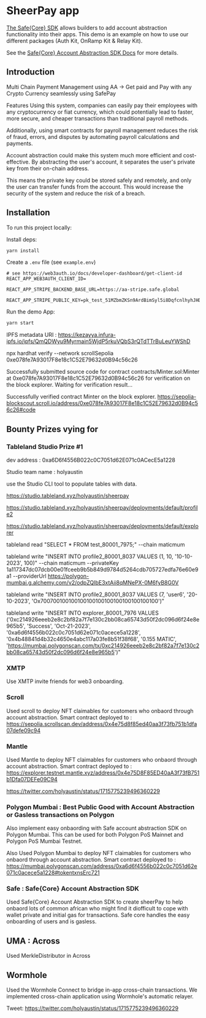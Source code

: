 # SheerPay app

[The Safe{Core} SDK](https://github.com/safe-global/safe-core-sdk) allows builders to add account abstraction functionality into their apps. This demo is an example on how to use our different packages (Auth Kit, OnRamp Kit & Relay Kit).

See the [Safe{Core} Account Abstraction SDK Docs](https://docs.safe.global/learn/safe-core-account-abstraction-sdk) for more details.

## Introduction

Multi Chain Payment Management using AA -> Get paid and Pay with any Crypto Currency seamlessly using SafePay

Features Using this system, companies can easily pay their employees with any cryptocurrency or fiat currency, which could potentially lead to faster, more secure, and cheaper transactions than traditional payroll methods.

Additionally, using smart contracts for payroll management reduces the risk of fraud, errors, and disputes by automating payroll calculations and payments.

Account abstraction could make this system much more efficient and cost-effective. By abstracting the user's account, it separates the user's private key from their on-chain address.

This means the private key could be stored safely and remotely, and only the user can transfer funds from the account. This would increase the security of the system and reduce the risk of a breach.

## Installation

To run this project locally:

Install deps:

```bash
yarn install
```

Create a `.env` file (see `example.env`)

```
# see https://web3auth.io/docs/developer-dashboard/get-client-id
REACT_APP_WEB3AUTH_CLIENT_ID=

REACT_APP_STRIPE_BACKEND_BASE_URL=https://aa-stripe.safe.global

REACT_APP_STRIPE_PUBLIC_KEY=pk_test_51MZbmZKSn9ArdBimSyl5i8DqfcnlhyhJHD8bF2wKrGkpvNWyPvBAYtE211oHda0X3Ea1n4e9J9nh2JkpC7Sxm5a200Ug9ijfoO

```

Run the demo App:

```bash
yarn start
```

IPFS metadata URI : <https://kezayya.infura-ipfs.io/ipfs/QmQDWyu9Myrmain5WjdP5rkuVQbS3rQTdTTrBuLeuYWShD>

npx hardhat verify --network scrollSepolia 0xe078fe7A93017F8e18c1C52E79632d0B94c56c26

Successfully submitted source code for contract
contracts/Minter.sol:Minter at 0xe078fe7A93017F8e18c1C52E79632d0B94c56c26
for verification on the block explorer. Waiting for verification result...

Successfully verified contract Minter on the block explorer.
<https://sepolia-blockscout.scroll.io/address/0xe078fe7A93017F8e18c1C52E79632d0B94c56c26#code>

## Bounty Prizes vying for

### Tableland Studio Prize #1

dev address : 0xa6D6f4556B022c0C7051d62E071c0ACecE5a1228

Studio team name : holyaustin

use the Studio CLI tool to populate tables with data.

https://studio.tableland.xyz/holyaustin/sheerpay

<https://studio.tableland.xyz/holyaustin/sheerpay/deployments/default/profile2>

<https://studio.tableland.xyz/holyaustin/sheerpay/deployments/default/explorer>

tableland read "SELECT * FROM test_80001_7975;" --chain maticmum

tableland write "INSERT INTO profile2_80001_8037 VALUES (1, 10, '10-10-2023', 100)" --chain maticmum --privateKey 1a117347dc07dcb00e01fceeb9b5b849d9784d5264cdb705727edfa76e60e9a1 --providerUrl <https://polygon-mumbai.g.alchemy.com/v2/odpZQIbE3xtAii8qMNePX-0M6fyB8G0V>

tableland write "INSERT INTO profile2_80001_8037 VALUES (7, 'user6', '20-10-2023', 'Ox700700100100100100100100100100100100100')"

tableland write "INSERT INTO explorer_80001_7976 VALUES ('0xc214926eeeb2e8c2bf82a7f7e130c2bb08ca65743d50f2dc096d6f24e8e965b5', 'Success', 'Oct-21-2023', '0xa6d6f4556b022c0c7051d62e071c0acece5a1228', '0x4b48841d4b32c4650e4abc117a03fe8b51f38f68', '0.155 MATIC', '<https://mumbai.polygonscan.com/tx/0xc214926eeeb2e8c2bf82a7f7e130c2bb08ca65743d50f2dc096d6f24e8e965b5>')"

### XMTP

Use XMTP invite friends for web3 onboarding.

### Scroll

Used scroll to deploy NFT claimables for customers who onbaord through account abstraction. Smart contract deployed to : <https://sepolia.scrollscan.dev/address/0x4e75d8f85ed40aa3f73fb751b1dfa07defe09c94>

### Mantle

Used Mantle to deploy NFT claimables for customers who onbaord through account abstraction. Smart contract deployed to : <https://explorer.testnet.mantle.xyz/address/0x4e75D8F85ED40aA3f73fB751b1Dfa07DEFe09C94>

https://twitter.com/holyaustin/status/1715775239496360229

### Polygon Mumbai : Best Public Good with Account Abstraction or Gasless transactions on Polygon

Also implement easy onbaording with Safe account abstraction SDK on Polygon Mumbai. This can be used for both Polygon PoS Mainnet and Polygon PoS Mumbai Testnet.

Also Used Polygon Mumbai to deploy NFT claimables for customers who onbaord through account abstraction. Smart contract deployed to : <https://mumbai.polygonscan.com/address/0xa6d6f4556b022c0c7051d62e071c0acece5a1228#tokentxnsErc721>

### Safe : Safe{Core} Account Abstraction SDK

Used Safe{Core} Account Abstraction SDK to create sheerPay to help onbaord lots of common african who might find it diofficult to cope with wallet private and initial gas for transactions. Safe core handles the easy onboarding of users and is gasless.

## UMA : Across

Used MerkleDistributor in Across

## Wormhole

Used the Wormhole Connect to bridge in-app cross-chain transactions. We implemented cross-chain application using Wormhole's automatic relayer.

Tweet: https://twitter.com/holyaustin/status/1715775239496360229
